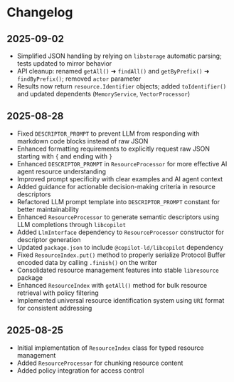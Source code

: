 # Changelog

## 2025-09-02

- Simplified JSON handling by relying on `libstorage` automatic parsing; tests
  updated to mirror behavior
- API cleanup: renamed `getAll()` ➜ `findAll()` and `getByPrefix()` ➜
  `findByPrefix()`; removed `actor` parameter
- Results now return `resource.Identifier` objects; added `toIdentifier()` and
  updated dependents (`MemoryService`, `VectorProcessor`)

## 2025-08-28

- Fixed `DESCRIPTOR_PROMPT` to prevent LLM from responding with markdown code
  blocks instead of raw JSON
- Enhanced formatting requirements to explicitly request raw JSON starting with
  `{` and ending with `}`
- Enhanced `DESCRIPTOR_PROMPT` in `ResourceProcessor` for more effective AI
  agent resource understanding
- Improved prompt specificity with clear examples and AI agent context
- Added guidance for actionable decision-making criteria in resource descriptors
- Refactored LLM prompt template into `DESCRIPTOR_PROMPT` constant for better
  maintainability
- Enhanced `ResourceProcessor` to generate semantic descriptors using LLM
  completions through `libcopilot`
- Added `LlmInterface` dependency to `ResourceProcessor` constructor for
  descriptor generation
- Updated `package.json` to include `@copilot-ld/libcopilot` dependency
- Fixed `ResourceIndex.put()` method to properly serialize Protocol Buffer
  encoded data by calling `.finish()` on the writer
- Consolidated resource management features into stable `libresource` package
- Enhanced `ResourceIndex` with `getAll()` method for bulk resource retrieval
  with policy filtering
- Implemented universal resource identification system using `URI` format for
  consistent addressing

## 2025-08-25

- Initial implementation of `ResourceIndex` class for typed resource management
- Added `ResourceProcessor` for chunking resource content
- Added policy integration for access control
